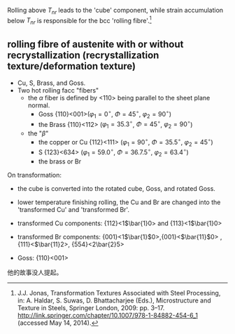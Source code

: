 
Rolling above $T_{nr}$ leads to the 'cube' component, while strain accumulation below $T_{nr}$ is responsible for the bcc 'rolling fibre'.[^1] 

## rolling fibre of austenite with or without recrystallization (recrystallization texture/deformation texture)

- Cu, S, Brass, and Goss.
- Two hot rolling facc "fibers"
	- the $\alpha$ fiber is defined by <110> being parallel to the sheet plane normal.
		- Goss {110}<001>($\varphi_1=0^\circ$, $\Phi=45^\circ$, $\varphi_2=90^\circ$)
		- the Brass {110}<112> ($\varphi_1=35.3^\circ$, $\Phi=45^\circ$, $\varphi_2=90^\circ$)
	- the "$\beta$" 
		- the copper or Cu {112}<111> ($\varphi_1=90^\circ$, $\Phi=35.5^\circ$, $\varphi_2=45^\circ$)
		- S {123}<634>  ($\varphi_1=59.0^\circ$, $\Phi=36.7.5^\circ$, $\varphi_2=63.4^\circ$)
		- the brass or Br


On transformation:
- the cube is converted into the rotated cube, Goss, and rotated Goss.
- lower temperature finishing rolling, the Cu and Br are changed into the 'transformed Cu' and 'transformed Br'.

- transformed Cu components: {112}<1$\bar{1}0> and {113}<1$\bar{1}0> 
- transformed Br components: {001}<1$\bar{1}$0>,{001}<$\bar{11}$0> , {111}<$\bar{11}2>, {554}<2\bar{2}5>  
- Goss: {110}<001>

他的故事没人提起。

[^1]: J.J. Jonas, Transformation Textures Associated with Steel Processing, in: A. Haldar, S. Suwas, D. Bhattacharjee (Eds.), Microstructure and Texture in Steels, Springer London, 2009: pp. 3–17. http://link.springer.com/chapter/10.1007/978-1-84882-454-6_1 (accessed May 14, 2014).

[^2]: R.K. Ray, J.J. Jonas, M.P. Butrón-Guillén, J. Savoie, Transformation Textures in Steels, ISIJ International. 34 (1994) 927–942. https://doi.org/10.2355/isijinternational.34.927.
